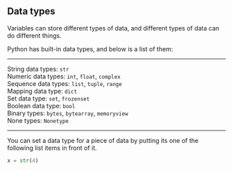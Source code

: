## Data types
Variables can store different types of data, and different types of data can do different things.

Python has built-in data types, and below is a list of them:

___
String data types: `str` \
Numeric data types: `int`, `float`, `complex` \
Sequence data types: `list`, `tuple`, `range` \
Mapping data type: `dict` \
Set data type: `set`, `frozenset` \
Boolean data type: `bool` \
Binary types: `bytes`, `bytearray`, `memoryview` \
None types: `Nonetype`
___

You can set a data type for a piece of data by putting its one of the following list items in front of it. 
```python
x = str(4)
```
